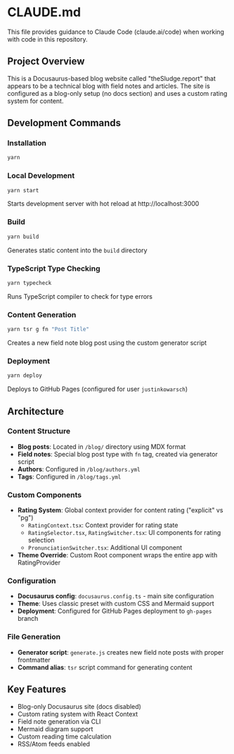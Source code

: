 # CLAUDE.md

This file provides guidance to Claude Code (claude.ai/code) when working with code in this repository.

## Project Overview

This is a Docusaurus-based blog website called "theSludge.report" that appears to be a technical blog with field notes and articles. The site is configured as a blog-only setup (no docs section) and uses a custom rating system for content.

## Development Commands

### Installation
```bash
yarn
```

### Local Development
```bash
yarn start
```
Starts development server with hot reload at http://localhost:3000

### Build
```bash
yarn build
```
Generates static content into the `build` directory

### TypeScript Type Checking
```bash
yarn typecheck
```
Runs TypeScript compiler to check for type errors

### Content Generation
```bash
yarn tsr g fn "Post Title"
```
Creates a new field note blog post using the custom generator script

### Deployment
```bash
yarn deploy
```
Deploys to GitHub Pages (configured for user `justinkowarsch`)

## Architecture

### Content Structure
- **Blog posts**: Located in `/blog/` directory using MDX format
- **Field notes**: Special blog post type with `fn` tag, created via generator script
- **Authors**: Configured in `/blog/authors.yml`
- **Tags**: Configured in `/blog/tags.yml`

### Custom Components
- **Rating System**: Global context provider for content rating ("explicit" vs "pg")
  - `RatingContext.tsx`: Context provider for rating state
  - `RatingSelector.tsx`, `RatingSwitcher.tsx`: UI components for rating selection
  - `PronunciationSwitcher.tsx`: Additional UI component
- **Theme Override**: Custom Root component wraps the entire app with RatingProvider

### Configuration
- **Docusaurus config**: `docusaurus.config.ts` - main site configuration
- **Theme**: Uses classic preset with custom CSS and Mermaid support
- **Deployment**: Configured for GitHub Pages deployment to `gh-pages` branch

### File Generation
- **Generator script**: `generate.js` creates new field note posts with proper frontmatter
- **Command alias**: `tsr` script command for generating content

## Key Features
- Blog-only Docusaurus site (docs disabled)
- Custom rating system with React Context
- Field note generation via CLI
- Mermaid diagram support
- Custom reading time calculation
- RSS/Atom feeds enabled